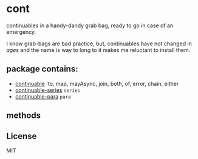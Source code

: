 # cont

continuables in a handy-dandy grab bag, ready to go in case of an emergency.

I know grab-bags are bad practice, but, continuables have not changed in _ages_
and the name is way to long to it makes me reluctant to install them.

## package contains:

* [continuable](https://github.com/Raynos/continuable)
  `to, map, mayAsync, join, both, of, error, chain, either
* [continuable-series](https://github.com/dominictarr/continuable-series)
  `series`
* [continuable-para](https://github.com/dominictarr/continuable-para)
  `para`

## methods


## License

MIT
